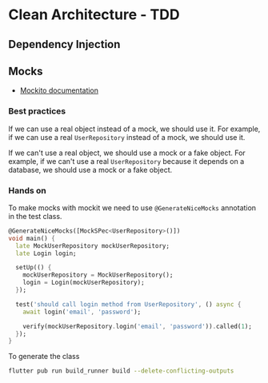 # Clean Architecture - TDD

## Dependency Injection

## Mocks

- [Mockito documentation](https://pub.dev/packages/mockito)

### Best practices

If we can use a real object instead of a mock, we should use it. For example, if we can use a real `UserRepository` instead of a mock, we should use it.

If we can't use a real object, we should use a mock or a fake object. For example, if we can't use a real `UserRepository` because it depends on a database, we should use a mock or a fake object.

### Hands on

To make mocks with mockit we need to use `@GenerateNiceMocks` annotation in the test class.

```dart
@GenerateNiceMocks([MockSPec<UserRepository>()])
void main() {
  late MockUserRepository mockUserRepository;
  late Login login;

  setUp(() {
    mockUserRepository = MockUserRepository();
    login = Login(mockUserRepository);
  });

  test('should call login method from UserRepository', () async {
    await login('email', 'password');

    verify(mockUserRepository.login('email', 'password')).called(1);
  });
}
```

To generate the class

```bash
flutter pub run build_runner build --delete-conflicting-outputs
```